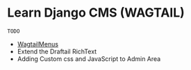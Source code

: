 # Learn Django CMS (WAGTAIL)

```
TODO
```
- [WagtailMenus](https://github.com/jazzband/wagtailmenus)
- Extend the Draftail RichText
- Adding Custom css and JavaScript to Admin Area
